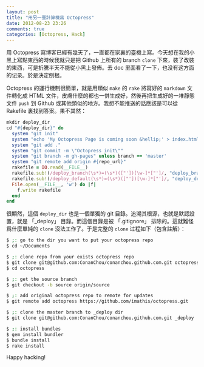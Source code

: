 ```yaml
---
layout: post
title: "用另一臺計算機寫 Octopress"
date: 2012-08-23 23:26
comments: true
categories: [Octopress, Hack]
---
```


用 Octopress 寫博客已經有幾天了，一直都在家裏的臺機上寫。今天想在我的小黑上寫點東西的時候我就只是把 Github 上所有的 branch `clone` 下來，裝了改裝的東西，可是折騰半天不能從小黑上發佈。去 doc 里面看了一下，也没有这方面的记录。於是決定刨根。<!--more-->

Octopress 的運行機制很簡單，就是用類似 `make` 的 `rake` 將寫好的 `markdown` 文件轉化成 HTML 文件，皮膚什麼的都也一併生成好，然後再把生成好的一堆靜態文件 `push` 到 Github 或其他類似的地方。我想不能推送的話應該是可以從 Rakefile 裏找到答案。果不其然：

``` ruby
mkdir deploy_dir
cd "#{deploy_dir}" do
  system "git init"
  system "echo 'My Octopress Page is coming soon &hellip;' > index.html"
  system "git add ."
  system "git commit -m \"Octopress init\""
  system "git branch -m gh-pages" unless branch == 'master'
  system "git remote add origin #{repo_url}"
  rakefile = IO.read(__FILE__)
  rakefile.sub!(/deploy_branch(\s*)=(\s*)(["'])[\w-]*["']/, "deploy_branch\\1=\\2\\3#{branch}\\3")
  rakefile.sub!(/deploy_default(\s*)=(\s*)(["'])[\w-]*["']/, "deploy_default\\1=\\2\\3push\\3")
  File.open(__FILE__, 'w') do |f|
    f.write rakefile
  end
end
```

很顯然，這個 `deploy_dir` 也是一個單獨的 git 目錄。追溯其根源，也就是默認設置，就是 「_deploy」 目錄。而這個目錄是被 「.gitignore」 排除的。這就難怪爲什麼單純的 `clone` 沒法工作了。于是完整的 `clone` 过程如下（包含註解）：

``` bash
$ ;: go to the dir you want to put your octopress repo
$ cd ~/Documents

$ ;: clone repo from your exists octopress repo
$ git clone git@github.com:ConanChou/conanchou.github.com.git octopress
$ cd octopress

$ ;: get the source branch
$ git checkout -b source origin/source 

$ ;: add original octopress repo to remote for updates
$ git remote add octopress https://github.com/imathis/octopress.git 

$ ;: clone the master branch to _deploy dir
$ git clone git@github.com:ConanChou/conanchou.github.com.git _deploy

$ ;: install bundles
$ gem install bundler
$ bundle install
$ rake install
```

Happy hacking!

